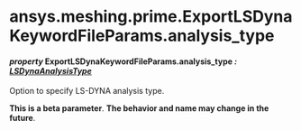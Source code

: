 # ansys.meshing.prime.ExportLSDynaKeywordFileParams.analysis_type

<a id="ansys.meshing.prime.ExportLSDynaKeywordFileParams.analysis_type"></a>

#### *property* ExportLSDynaKeywordFileParams.analysis_type *: [LSDynaAnalysisType](ansys.meshing.prime.LSDynaAnalysisType.md#ansys.meshing.prime.LSDynaAnalysisType)*

Option to specify LS-DYNA analysis type.

**This is a beta parameter**. **The behavior and name may change in the future**.

<!-- !! processed by numpydoc !! -->
